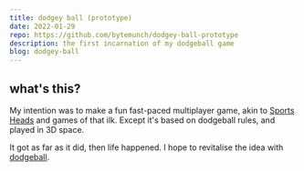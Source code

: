 ```yaml
---
title: dodgey ball (prototype)
date: 2022-01-29
repo: https://github.com/bytemunch/dodgey-ball-prototype
description: the first incarnation of my dodgeball game
blog: dodgey-ball
---
```


## what's this?

My intention was to make a fun fast-paced multiplayer game, akin to [Sports Heads](https://www.mousebreaker.com/game/sports-heads-football-championship) and games of that ilk. Except it's based on dodgeball rules, and played in 3D space.

It got as far as it did, then life happened. I hope to revitalise the idea with [dodgeball](/blog/tags/temp-new-dodgeball-game-name).